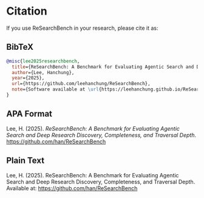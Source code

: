 # Citation

If you use ReSearchBench in your research, please cite it as:

## BibTeX

```bibtex
@misc{lee2025researchbench,
  title={ReSearchBench: A Benchmark for Evaluating Agentic Search and Deep Research Discovery, Completeness, and Traversal Depth},
  author={Lee, Hanchung},
  year={2025},
  url={https://github.com/leehanchung/ReSearchBench},
  note={Software available at \url{https://leehanchung.github.io/ReSearchBench/}}
}
```

## APA Format

Lee, H. (2025). *ReSearchBench: A Benchmark for Evaluating Agentic Search and Deep Research Discovery, Completeness, and Traversal Depth*. https://github.com/han/ReSearchBench

## Plain Text

Lee, H. (2025). ReSearchBench: A Benchmark for Evaluating Agentic Search and Deep Research Discovery, Completeness, and Traversal Depth. Available at: https://github.com/han/ReSearchBench